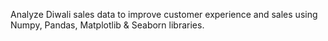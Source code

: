 Analyze Diwali sales data to improve customer experience and sales using Numpy, Pandas, Matplotlib & Seaborn libraries.
